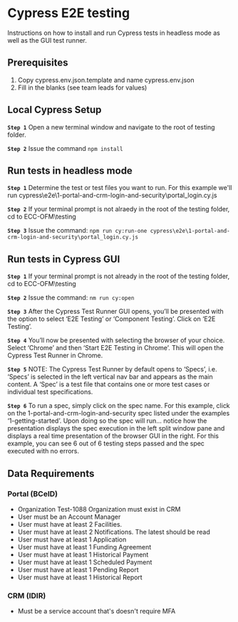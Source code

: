 # Cypress E2E testing

Instructions on how to install and run Cypress tests in headless mode as well as the GUI test runner.

## Prerequisites

1. Copy cypress.env.json.template and name cypress.env.json
2. Fill in the blanks (see team leads for values)

## Local Cypress Setup

**`Step 1`** Open a new terminal window and navigate to the root of testing folder.

**`Step 2`** Issue the command `npm install`

## Run tests in headless mode

**`Step 1`** Determine the test or test files you want to run. For this example we'll run cypress\e2e\1-portal-and-crm-login-and-security\portal_login.cy.js

**`Step 2`** If your terminal prompt is not alraedy in the root of the testing folder, cd to ECC-OFM\testing

**`Step 3`** Issue the command:
`npm run cy:run-one cypress\e2e\1-portal-and-crm-login-and-security\portal_login.cy.js`

## Run tests in Cypress GUI

**`Step 1`** If your terminal prompt is not already in the root of the testing folder, cd to ECC-OFM\testing

**`Step 2`** Issue the command: `nm run cy:open`

**`Step 3`** After the Cypress Test Runner GUI opens, you’ll be presented with the option to select ‘E2E Testing’ or ‘Component Testing’. Click on ‘E2E Testing’.

**`Step 4`** You’ll now be presented with selecting the browser of your choice. Select ‘Chrome’ and then ‘Start E2E Testing in Chrome’. This will open the Cypress Test Runner in Chrome.

**`Step 5`** NOTE: The Cypress Test Runner by default opens to ‘Specs’, i.e. ‘Specs’ is selected in the left vertical nav bar and appears as the main content. A ‘Spec’ is a test file that contains one or more test cases or individual test specifications.

**`Step 6`** To run a spec, simply click on the spec name. For this example, click on the 1-portal-and-crm-login-and-security spec listed under the examples ‘1-getting-started’. Upon doing so the spec will run… notice how the presentation displays the spec execution in the left split window pane and displays a real time presentation of the browser GUI in the right. For this example, you can see 6 out of 6 testing steps passed and the spec executed with no errors.

## Data Requirements

### Portal (BCeID)

- Organization Test-1088 Organization must exist in CRM
- User must be an Account Manager
- User must have at least 2 Facilities.
- User must have at least 2 Notifications. The latest should be read
- User must have at least 1 Application
- User must have at least 1 Funding Agreement
- User must have at least 1 Historical Payment
- User must have at least 1 Scheduled Payment
- User must have at least 1 Pending Report
- User must have at least 1 Historical Report

### CRM (IDIR)

- Must be a service account that's doesn't require MFA
